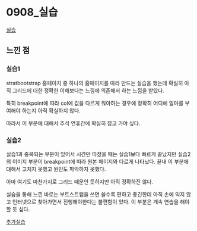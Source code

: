 # 0908_실습

[실습](./실습/day_9)

## 느낀 점

### 실습1

stratbootstrap 홈페이지 중 하나의 홈페이지를 따라 만드는 실습을 했는데 확실히 아직 그리드에 대한 정확한 이해보다는 느낌에 의존해서 하는 느낌을 받았다.

특히 breakpoint에 따라 col에 값을 다르게 줘야하는 경우에 정확히 어디에 얼마를 부여해야 하는지 아직 확실하지 않다. 

따라서 이 부분에 대해서 추석 연휴간에 확실히 잡고 가야 싶다.

### 실습2

실습1과 중복되는 부분이 있어서 시간만 따졌을 때는 실습1보다 빠르게 끝났지만 실습2의 이미지 부분이 breakpoint에 따라 원본 페이지와 다르게 나타났다. 끝내 이 부분에 대해서 고치지 못했고 원인도 파악하지 못했다.

아마 여기도 마찬가지로 그리드 때문인 듯하지만 아직 정확하진 않다.

실습을 통해 느낀 바로는 부트스트랩을 쓰면 쓸수록 편하고 좋긴한데 아직 손에 익지 않고 인터넷으로 찾아가면서 진행해야한다는 불편함이 있다. 이 부분은 계속 연습을 해야 할 듯 싶다.



[추가실습](./실습/추가실습)
